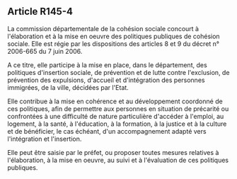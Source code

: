 ## Article R145-4

La commission départementale de la cohésion sociale concourt à l'élaboration et à la mise en oeuvre des
politiques publiques de cohésion sociale. Elle est régie par les dispositions des articles 8 et 9 du décret n°
2006-665 du 7 juin 2006.

A ce titre, elle participe à la mise en place, dans le département, des politiques d'insertion sociale, de
prévention et de lutte contre l'exclusion, de prévention des expulsions, d'accueil et d'intégration des
personnes immigrées, de la ville, décidées par l'Etat.

Elle contribue à la mise en cohérence et au développement coordonné de ces politiques, afin de permettre
aux personnes en situation de précarité ou confrontées à une difficulté de nature particulière d'accéder à
l'emploi, au logement, à la santé, à l'éducation, à la formation, à la justice et à la culture et de bénéficier, le
cas échéant, d'un accompagnement adapté vers l'intégration et l'insertion.

Elle peut être saisie par le préfet, ou proposer toutes mesures relatives à l'élaboration, à la mise en oeuvre, au
suivi et à l'évaluation de ces politiques publiques.

